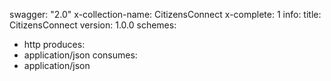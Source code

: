swagger: "2.0"
x-collection-name: CitizensConnect
x-complete: 1
info:
  title: CitizensConnect
  version: 1.0.0
schemes:
- http
produces:
- application/json
consumes:
- application/json